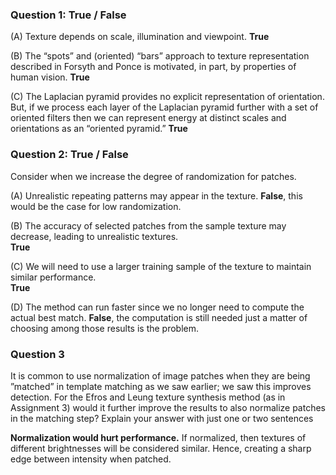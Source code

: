 ### Question 1: True / False

(A) Texture depends on scale, illumination and viewpoint.
**True**

(B) The “spots” and (oriented) “bars” approach to texture representation described in Forsyth and Ponce is motivated, in part, by properties of human vision.
**True**

(C) The Laplacian pyramid provides no explicit representation of orientation. But, if we process each layer of the Laplacian pyramid further with a set of oriented filters then we can represent energy at distinct scales and orientations as an “oriented pyramid.”
**True**

### Question 2: True / False
Consider when we increase the degree of randomization for patches.

(A) Unrealistic repeating patterns may appear in the texture.
**False**, this would be the case for low randomization.

(B) The accuracy of selected patches from the sample texture may decrease, leading to unrealistic textures.  
**True**

(C) We will need to use a larger training sample of the texture to maintain similar performance.  
**True**

(D) The method can run faster since we no longer need to compute the actual best match.
**False**, the computation is still needed just a matter of choosing among those results is the problem.

### Question 3
It is common to use normalization of image patches when they are being ”matched” in template matching as we saw earlier; we saw this improves detection. For the Efros and Leung texture synthesis method (as in Assignment 3) would it further improve the results to also normalize patches in the matching step? Explain your answer with just one or two sentences

**Normalization would hurt performance.** If normalized, then textures of different brightnesses will be considered similar. Hence, creating a sharp edge between intensity when patched.